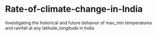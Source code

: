 # Rate-of-climate-change-in-India
Investigating the historical and future behavior of max_min temperatures and rainfall at any latitude_longitude in India
